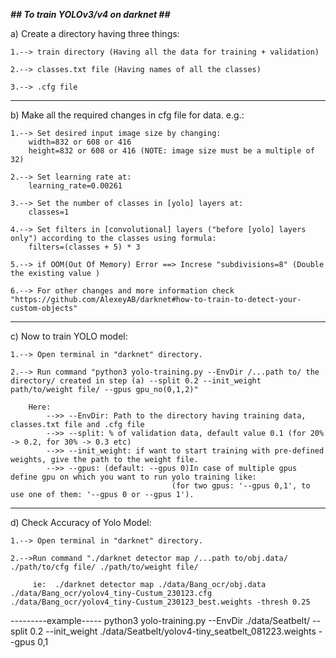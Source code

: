 
_____________________________________________________________________________________## To train YOLOv3/v4 on darknet ##_____________________________________________________________________________________


a) Create a directory having three things:

	1.--> train directory (Having all the data for training + validation)

	2.--> classes.txt file (Having names of all the classes)

	3.--> .cfg file
_____________________________________________________________________________________________________________________________________________________________________________________________________________
b) Make all the required changes in cfg file for data.
	e.g.:

	1.--> Set desired input image size by changing: 
		width=832 or 608 or 416
		height=832 or 608 or 416 (NOTE: image size must be a multiple of 32)

	2.--> Set learning rate at:
		learning_rate=0.00261

	3.--> Set the number of classes in [yolo] layers at:
		classes=1

	4.--> Set filters in [convolutional] layers ("before [yolo] layers only") according to the classes using formula:
		filters=(classes + 5) * 3

	5.--> if OOM(Out Of Memory) Error ==> Increse "subdivisions=8" (Double the existing value )

	6.--> For other changes and more information check "https://github.com/AlexeyAB/darknet#how-to-train-to-detect-your-custom-objects"
_____________________________________________________________________________________________________________________________________________________________________________________________________________
c) Now to train YOLO model:
	
	1.--> Open terminal in "darknet" directory.

	2.--> Run command "python3 yolo-training.py --EnvDir /...path to/ the directory/ created in step (a) --split 0.2 --init_weight path/to/weight file/ --gpus gpu_no(0,1,2)"

		Here:
			-->> --EnvDir: Path to the directory having training data, classes.txt file and .cfg file
			-->> --split: % of validation data, default value 0.1 (for 20% -> 0.2, for 30% -> 0.3 etc)
			-->> --init_weight: if want to start training with pre-defined weights, give the path to the weight file.
			-->> --gpus: (default: --gpus 0)In case of multiple gpus define gpu on which you want to run yolo training like: 
										(for two gpus: '--gpus 0,1', to use one of them: '--gpus 0 or --gpus 1').



_____________________________________________________________________________________________________________________________________________________________________________________________________________
d) Check Accuracy of Yolo Model:

	1.--> Open terminal in "darknet" directory.
	
	2.-->Run command "./darknet detector map /...path to/obj.data/ ./path/to/cfg file/ ./path/to/weight file/
			
		 ie:  ./darknet detector map ./data/Bang_ocr/obj.data ./data/Bang_ocr/yolov4_tiny-Custum_230123.cfg ./data/Bang_ocr/yolov4_tiny-Custum_230123_best.weights -thresh 0.25


---------example-----
python3 yolo-training.py --EnvDir ./data/Seatbelt/ --split 0.2 --init_weight ./data/Seatbelt/yolov4-tiny_seatbelt_081223.weights  --gpus 0,1
